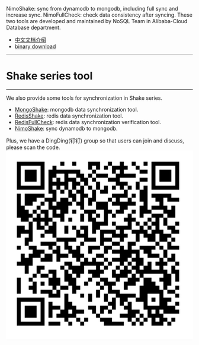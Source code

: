 NimoShake: sync from dynamodb to mongodb, including full sync and increase sync.
NimoFullCheck: check data consistency after syncing.
These two tools are developed and maintained by NoSQL Team in Alibaba-Cloud Database department.

* [中文文档介绍](https://yq.aliyun.com/articles/717439)
* [binary download](https://github.com/alibaba/NimoShake/releases)

---
# Shake series tool
---
We also provide some tools for synchronization in Shake series.<br>

* [MongoShake](https://github.com/aliyun/MongoShake): mongodb data synchronization tool.
* [RedisShake](https://github.com/aliyun/RedisShake): redis data synchronization tool.
* [RedisFullCheck](https://github.com/aliyun/RedisFullCheck): redis data synchronization verification tool.
* [NimoShake](https://github.com/alibaba/NimoShake): sync dynamodb to mongodb.

Plus, we have a DingDing(钉钉) group so that users can join and discuss, please scan the code.
![DingDing](resources/dingding_group.png)<br>


